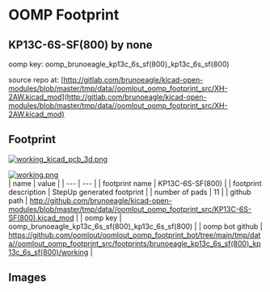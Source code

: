 # OOMP Footprint  
## KP13C-6S-SF(800)  by none  
  
oomp key: oomp_brunoeagle_kp13c_6s_sf(800)_kp13c_6s_sf(800)  
  
source repo at: [http://gitlab.com/brunoeagle/kicad-open-modules/blob/master/tmp/data//oomlout_oomp_footprint_src/XH-2AW.kicad_mod](http://gitlab.com/brunoeagle/kicad-open-modules/blob/master/tmp/data//oomlout_oomp_footprint_src/XH-2AW.kicad_mod)  
## Footprint  
  
[![working_kicad_pcb_3d.png](working_kicad_pcb_3d_600.png)](working_kicad_pcb_3d.png)  
  
[![working.png](working_600.png)](working.png)  
| name | value | 
| --- | --- | 
| footprint name | KP13C-6S-SF(800) | 
| footprint description | StepUp generated footprint | 
| number of pads | 11 | 
| github path | http://github.com/brunoeagle/kicad-open-modules/blob/master/tmp/data//oomlout_oomp_footprint_src/KP13C-6S-SF(800).kicad_mod | 
| oomp key | oomp_brunoeagle_kp13c_6s_sf(800)_kp13c_6s_sf(800) | 
| oomp bot github | https://github.com/oomlout/oomlout_oomp_footprint_bot/tree/main/tmp/data//oomlout_oomp_footprint_src/footprints/brunoeagle_kp13c_6s_sf(800)_kp13c_6s_sf(800)/working | 
## Images  

